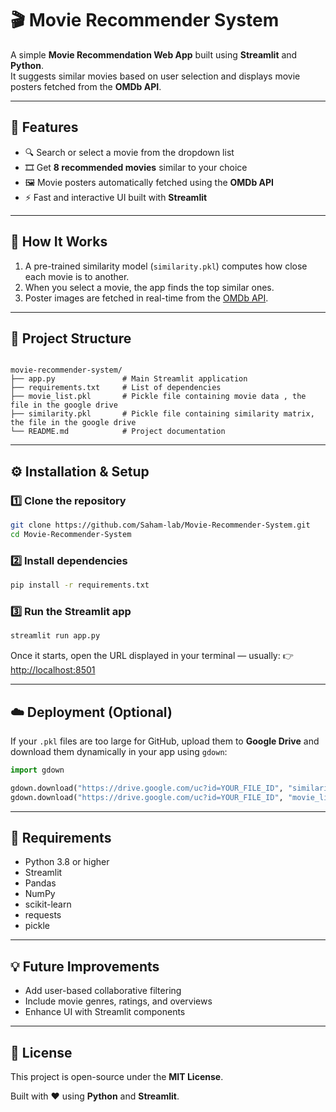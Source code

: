 

# 🎬 Movie Recommender System  

A simple **Movie Recommendation Web App** built using **Streamlit** and **Python**.  
It suggests similar movies based on user selection and displays movie posters fetched from the **OMDb API**.

---

## 🚀 Features  
- 🔍 Search or select a movie from the dropdown list  
- 🎞️ Get **8 recommended movies** similar to your choice  
- 🖼️ Movie posters automatically fetched using the **OMDb API**  
- ⚡ Fast and interactive UI built with **Streamlit**

---

## 🧠 How It Works  
1. A pre-trained similarity model (`similarity.pkl`) computes how close each movie is to another.  
2. When you select a movie, the app finds the top similar ones.  
3. Poster images are fetched in real-time from the [OMDb API](https://www.omdbapi.com/).

---

## 📂 Project Structure  
```

movie-recommender-system/
├── app.py               # Main Streamlit application
├── requirements.txt     # List of dependencies
├── movie_list.pkl       # Pickle file containing movie data , the file in the google drive
├── similarity.pkl       # Pickle file containing similarity matrix, the file in the google drive
└── README.md            # Project documentation

````

---

## ⚙️ Installation & Setup  

### 1️⃣ Clone the repository  
```bash
git clone https://github.com/Saham-lab/Movie-Recommender-System.git
cd Movie-Recommender-System
````

### 2️⃣ Install dependencies

```bash
pip install -r requirements.txt
```

### 3️⃣ Run the Streamlit app

```bash
streamlit run app.py
```

Once it starts, open the URL displayed in your terminal — usually:
👉 [http://localhost:8501](http://localhost:8501)

---

## ☁️ Deployment (Optional)

If your `.pkl` files are too large for GitHub, upload them to **Google Drive** and download them dynamically in your app using `gdown`:

```python
import gdown

gdown.download("https://drive.google.com/uc?id=YOUR_FILE_ID", "similarity.pkl", quiet=False)
gdown.download("https://drive.google.com/uc?id=YOUR_FILE_ID", "movie_list.pkl", quiet=False)
```

---

## 🧰 Requirements

* Python 3.8 or higher
* Streamlit
* Pandas
* NumPy
* scikit-learn
* requests
* pickle

---

## 💡 Future Improvements

* Add user-based collaborative filtering
* Include movie genres, ratings, and overviews
* Enhance UI with Streamlit components

---

## 📜 License

This project is open-source under the **MIT License**.

Built with ❤️ using **Python** and **Streamlit**.

